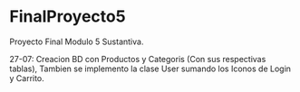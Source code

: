# FinalProyecto5
Proyecto Final Modulo 5 Sustantiva.

27-07:  Creacion BD con Productos  y Categoris  (Con sus respectivas tablas), Tambien se implemento la clase User sumando los Iconos de Login y Carrito.
